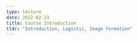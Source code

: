 ```yaml
---
type: lecture
date: 2022-02-23
title: Course Introduction 
tldr: "Introduction, Logistic, Image Formation"
---
```

